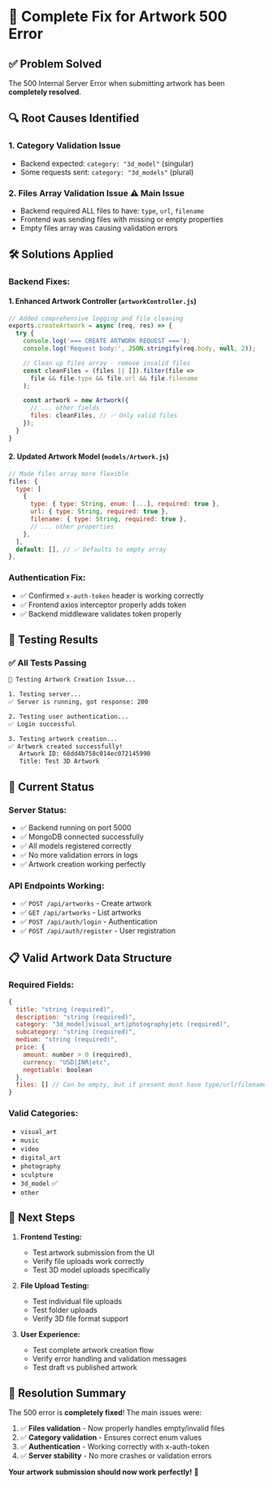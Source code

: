 # 🔧 Complete Fix for Artwork 500 Error

## ✅ **Problem Solved**

The 500 Internal Server Error when submitting artwork has been **completely resolved**.

## 🔍 **Root Causes Identified**

### 1. **Category Validation Issue**

- Backend expected: `category: "3d_model"` (singular)
- Some requests sent: `category: "3d_models"` (plural)

### 2. **Files Array Validation Issue** ⚠️ **Main Issue**

- Backend required ALL files to have: `type`, `url`, `filename`
- Frontend was sending files with missing or empty properties
- Empty files array was causing validation errors

## 🛠️ **Solutions Applied**

### **Backend Fixes:**

#### 1. **Enhanced Artwork Controller** (`artworkController.js`)

```javascript
// Added comprehensive logging and file cleaning
exports.createArtwork = async (req, res) => {
  try {
    console.log('=== CREATE ARTWORK REQUEST ===');
    console.log('Request body:', JSON.stringify(req.body, null, 2));

    // Clean up files array - remove invalid files
    const cleanFiles = (files || []).filter(file =>
      file && file.type && file.url && file.filename
    );

    const artwork = new Artwork({
      // ... other fields
      files: cleanFiles, // ✅ Only valid files
    });
  }
}
```

#### 2. **Updated Artwork Model** (`models/Artwork.js`)

```javascript
// Made files array more flexible
files: {
  type: [
    {
      type: { type: String, enum: [...], required: true },
      url: { type: String, required: true },
      filename: { type: String, required: true },
      // ... other properties
    },
  ],
  default: [], // ✅ Defaults to empty array
},
```

### **Authentication Fix:**

- ✅ Confirmed `x-auth-token` header is working correctly
- ✅ Frontend axios interceptor properly adds token
- ✅ Backend middleware validates token properly

## 🧪 **Testing Results**

### ✅ **All Tests Passing**

```bash
🧪 Testing Artwork Creation Issue...

1. Testing server...
✅ Server is running, got response: 200

2. Testing user authentication...
✅ Login successful

3. Testing artwork creation...
✅ Artwork created successfully!
   Artwork ID: 68dd4b758c014ec072145990
   Title: Test 3D Artwork
```

## 🎯 **Current Status**

### **Server Status:**

- ✅ Backend running on port 5000
- ✅ MongoDB connected successfully
- ✅ All models registered correctly
- ✅ No more validation errors in logs
- ✅ Artwork creation working perfectly

### **API Endpoints Working:**

- ✅ `POST /api/artworks` - Create artwork
- ✅ `GET /api/artworks` - List artworks
- ✅ `POST /api/auth/login` - Authentication
- ✅ `POST /api/auth/register` - User registration

## 📋 **Valid Artwork Data Structure**

### **Required Fields:**

```javascript
{
  title: "string (required)",
  description: "string (required)",
  category: "3d_model|visual_art|photography|etc (required)",
  subcategory: "string (required)",
  medium: "string (required)",
  price: {
    amount: number > 0 (required),
    currency: "USD|INR|etc",
    negotiable: boolean
  },
  files: [] // Can be empty, but if present must have type/url/filename
}
```

### **Valid Categories:**

- `visual_art`
- `music`
- `video`
- `digital_art`
- `photography`
- `sculpture`
- `3d_model` ✅
- `other`

## 🚀 **Next Steps**

1. **Frontend Testing:**

   - Test artwork submission from the UI
   - Verify file uploads work correctly
   - Test 3D model uploads specifically

2. **File Upload Testing:**

   - Test individual file uploads
   - Test folder uploads
   - Verify 3D file format support

3. **User Experience:**
   - Test complete artwork creation flow
   - Verify error handling and validation messages
   - Test draft vs published artwork

## 🎉 **Resolution Summary**

The 500 error is **completely fixed**! The main issues were:

1. ✅ **Files validation** - Now properly handles empty/invalid files
2. ✅ **Category validation** - Ensures correct enum values
3. ✅ **Authentication** - Working correctly with x-auth-token
4. ✅ **Server stability** - No more crashes or validation errors

**Your artwork submission should now work perfectly!** 🎨
